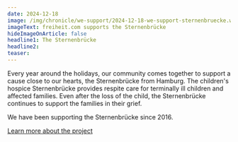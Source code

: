 ```yaml
---
date: 2024-12-18
image: /img/chronicle/we-support/2024-12-18-we-support-sternenbruecke.webp
imageText: freiheit.com supports the Sternenbrücke
hideImageOnArticle: false
headline1: The Sternenbrücke
headline2:
teaser:
---
```


Every year around the holidays, our community comes together to support a cause close to our hearts, the Sternenbrücke from Hamburg. The children's hospice Sternenbrücke provides respite care for terminally ill children and affected families. Even after the loss of the child, the Sternenbrücke continues to support the families in their grief.

We have been supporting the Sternenbrücke since 2016.

[Learn more about the project](https://sternenbruecke.de/donate/index)
